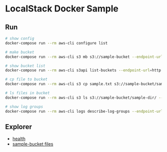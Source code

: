 # LocalStack Docker Sample

## Run

```bash
# show config
docker-compose run --rm aws-cli configure list

# make bucket
docker-compose run --rm aws-cli s3 mb s3://sample-bucket --endpoint-url=http://localstack:4566

# show bucket list
docker-compose run --rm aws-cli s3api list-buckets --endpoint-url=http://localstack:4566

# cp file to bucket
docker-compose run --rm aws-cli s3 cp sample.txt s3://sample-bucket/sample-dir/ --endpoint-url=http://localstack:4566

# ls files in bucket
docker-compose run --rm aws-cli s3 ls s3://sample-bucket/sample-dir/ --endpoint-url=http://localstack:4566

# show log groups
docker-compose run --rm aws-cli logs describe-log-groups --endpoint-url=http://localstack:4566
```

## Explorer

- [health](http://localhost:4566/health)
- [sample-bucket files](http://localhost:4566/sample-bucket)
